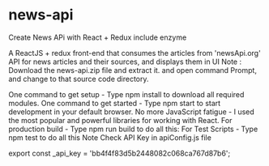# news-api
Create News APi with React + Redux include enzyme

A ReactJS + redux front-end that consumes the articles from 'newsApi.org' API for news articles and their sources, and displays them in UI Note : Download the news-api.zip file and extract it. and open command Prompt, and change to that source code directory.

One command to get setup - Type npm install to download all required modules.
One command to get started - Type npm start to start development in your default browser.
No more JavaScript fatigue - I used the most popular and powerful libraries for working with React.
For production build - Type npm run build to do all this:
For Test Scripts - Type npm test to do all this
Note
Check API Key in apiConfig.js file

export const _api_key = 'bb4f4f83d5b2448082c068ca767d87b6';
